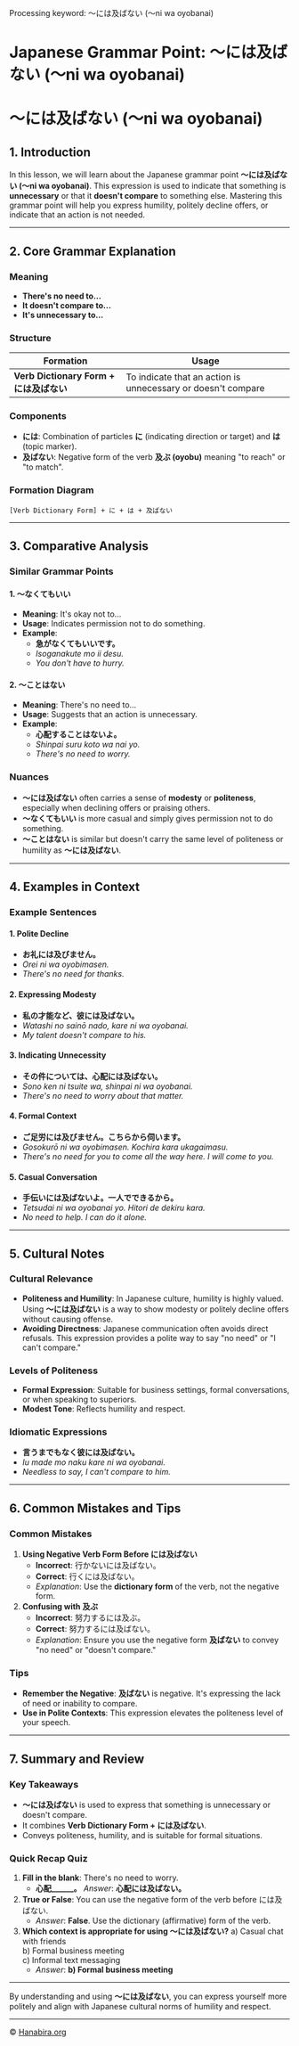 Processing keyword: ～には及ばない (〜ni wa oyobanai)
# Japanese Grammar Point: ～には及ばない (〜ni wa oyobanai)
# ～には及ばない (〜ni wa oyobanai)
## 1. Introduction
In this lesson, we will learn about the Japanese grammar point **～には及ばない (〜ni wa oyobanai)**. This expression is used to indicate that something is **unnecessary** or that it **doesn't compare** to something else. Mastering this grammar point will help you express humility, politely decline offers, or indicate that an action is not needed.

---
## 2. Core Grammar Explanation
### Meaning
- **There's no need to...**
- **It doesn't compare to...**
- **It's unnecessary to...**
### Structure
| Formation            | Usage                          |
|----------------------|--------------------------------|
| **Verb Dictionary Form + には及ばない** | To indicate that an action is unnecessary or doesn't compare |
### Components
- **には**: Combination of particles **に** (indicating direction or target) and **は** (topic marker).
- **及ばない**: Negative form of the verb **及ぶ (oyobu)** meaning "to reach" or "to match".
### Formation Diagram
```
[Verb Dictionary Form] + に + は + 及ばない
```
---
## 3. Comparative Analysis
### Similar Grammar Points
#### 1. ～なくてもいい
- **Meaning**: It's okay not to...
- **Usage**: Indicates permission not to do something.
- **Example**: 
  - **急がなくてもいいです。**
  - *Isoganakute mo ii desu.*
  - *You don't have to hurry.*
#### 2. ～ことはない
- **Meaning**: There's no need to...
- **Usage**: Suggests that an action is unnecessary.
- **Example**:
  - **心配することはないよ。**
  - *Shinpai suru koto wa nai yo.*
  - *There's no need to worry.*
### Nuances
- **～には及ばない** often carries a sense of **modesty** or **politeness**, especially when declining offers or praising others.
- **～なくてもいい** is more casual and simply gives permission not to do something.
- **～ことはない** is similar but doesn't carry the same level of politeness or humility as **～には及ばない**.
---
## 4. Examples in Context
### Example Sentences
#### 1. Polite Decline
- **お礼には及びません。**
- *Orei ni wa oyobimasen.*
- *There's no need for thanks.*
#### 2. Expressing Modesty
- **私の才能など、彼には及ばない。**
- *Watashi no sainō nado, kare ni wa oyobanai.*
- *My talent doesn't compare to his.*
#### 3. Indicating Unnecessity
- **その件については、心配には及ばない。**
- *Sono ken ni tsuite wa, shinpai ni wa oyobanai.*
- *There's no need to worry about that matter.*
#### 4. Formal Context
- **ご足労には及びません。こちらから伺います。**
- *Gosokurō ni wa oyobimasen. Kochira kara ukagaimasu.*
- *There's no need for you to come all the way here. I will come to you.*
#### 5. Casual Conversation
- **手伝いには及ばないよ。一人でできるから。**
- *Tetsudai ni wa oyobanai yo. Hitori de dekiru kara.*
- *No need to help. I can do it alone.*
---
## 5. Cultural Notes
### Cultural Relevance
- **Politeness and Humility**: In Japanese culture, humility is highly valued. Using **～には及ばない** is a way to show modesty or politely decline offers without causing offense.
- **Avoiding Directness**: Japanese communication often avoids direct refusals. This expression provides a polite way to say "no need" or "I can't compare."
### Levels of Politeness
- **Formal Expression**: Suitable for business settings, formal conversations, or when speaking to superiors.
- **Modest Tone**: Reflects humility and respect.
### Idiomatic Expressions
- **言うまでもなく彼には及ばない。**
- *Iu made mo naku kare ni wa oyobanai.*
- *Needless to say, I can't compare to him.*
---
## 6. Common Mistakes and Tips
### Common Mistakes
1. **Using Negative Verb Form Before には及ばない**
   - **Incorrect**: 行かないには及ばない。
   - **Correct**: 行くには及ばない。
   - *Explanation*: Use the **dictionary form** of the verb, not the negative form.
2. **Confusing with 及ぶ**
   - **Incorrect**: 努力するには及ぶ。
   - **Correct**: 努力するには及ばない。
   - *Explanation*: Ensure you use the negative form **及ばない** to convey "no need" or "doesn't compare."
### Tips
- **Remember the Negative**: **及ばない** is negative. It's expressing the lack of need or inability to compare.
- **Use in Polite Contexts**: This expression elevates the politeness level of your speech.
---
## 7. Summary and Review
### Key Takeaways
- **～には及ばない** is used to express that something is unnecessary or doesn't compare.
- It combines **Verb Dictionary Form + には及ばない**.
- Conveys politeness, humility, and is suitable for formal situations.
### Quick Recap Quiz
1. **Fill in the blank**: There's no need to worry.
   - **心配______。**
   *Answer*: **心配には及ばない。**
2. **True or False**: You can use the negative form of the verb before には及ばない.
   - *Answer*: **False**. Use the dictionary (affirmative) form of the verb.
3. **Which context is appropriate for using ～には及ばない?**
   a) Casual chat with friends  
   b) Formal business meeting  
   c) Informal text messaging  
   - *Answer*: **b) Formal business meeting**
---
By understanding and using **～には及ばない**, you can express yourself more politely and align with Japanese cultural norms of humility and respect.


---

© [Hanabira.org](https://hanabira.org)
